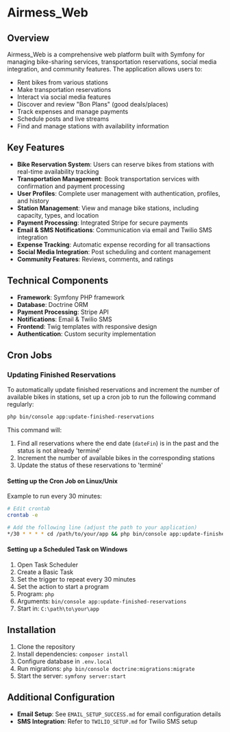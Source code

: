 # Airmess_Web

## Overview

Airmess_Web is a comprehensive web platform built with Symfony for managing bike-sharing services, transportation reservations, social media integration, and community features. The application allows users to:

- Rent bikes from various stations
- Make transportation reservations 
- Interact via social media features
- Discover and review "Bon Plans" (good deals/places)
- Track expenses and manage payments
- Schedule posts and live streams
- Find and manage stations with availability information

## Key Features

- **Bike Reservation System**: Users can reserve bikes from stations with real-time availability tracking
- **Transportation Management**: Book transportation services with confirmation and payment processing
- **User Profiles**: Complete user management with authentication, profiles, and history
- **Station Management**: View and manage bike stations, including capacity, types, and location
- **Payment Processing**: Integrated Stripe for secure payments
- **Email & SMS Notifications**: Communication via email and Twilio SMS integration
- **Expense Tracking**: Automatic expense recording for all transactions
- **Social Media Integration**: Post scheduling and content management
- **Community Features**: Reviews, comments, and ratings

## Technical Components

- **Framework**: Symfony PHP framework
- **Database**: Doctrine ORM
- **Payment Processing**: Stripe API
- **Notifications**: Email & Twilio SMS
- **Frontend**: Twig templates with responsive design
- **Authentication**: Custom security implementation

## Cron Jobs

### Updating Finished Reservations

To automatically update finished reservations and increment the number of available bikes in stations, set up a cron job to run the following command regularly:

```bash
php bin/console app:update-finished-reservations
```

This command will:
1. Find all reservations where the end date (`dateFin`) is in the past and the status is not already 'terminé'
2. Increment the number of available bikes in the corresponding stations
3. Update the status of these reservations to 'terminé'

#### Setting up the Cron Job on Linux/Unix

Example to run every 30 minutes:

```bash
# Edit crontab
crontab -e

# Add the following line (adjust the path to your application)
*/30 * * * * cd /path/to/your/app && php bin/console app:update-finished-reservations >> /var/log/reservation-updates.log 2>&1
```

#### Setting up a Scheduled Task on Windows

1. Open Task Scheduler
2. Create a Basic Task
3. Set the trigger to repeat every 30 minutes
4. Set the action to start a program
5. Program: `php`
6. Arguments: `bin/console app:update-finished-reservations`
7. Start in: `C:\path\to\your\app`

## Installation

1. Clone the repository
2. Install dependencies: `composer install`
3. Configure database in `.env.local`
4. Run migrations: `php bin/console doctrine:migrations:migrate`
5. Start the server: `symfony server:start`

## Additional Configuration

- **Email Setup**: See `EMAIL_SETUP_SUCCESS.md` for email configuration details
- **SMS Integration**: Refer to `TWILIO_SETUP.md` for Twilio SMS setup